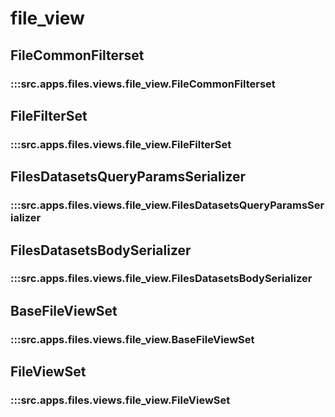 # file_view

## FileCommonFilterset

### :::src.apps.files.views.file_view.FileCommonFilterset

## FileFilterSet

### :::src.apps.files.views.file_view.FileFilterSet

## FilesDatasetsQueryParamsSerializer

### :::src.apps.files.views.file_view.FilesDatasetsQueryParamsSerializer

## FilesDatasetsBodySerializer

### :::src.apps.files.views.file_view.FilesDatasetsBodySerializer

## BaseFileViewSet

### :::src.apps.files.views.file_view.BaseFileViewSet

## FileViewSet

### :::src.apps.files.views.file_view.FileViewSet

